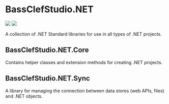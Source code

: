 # BassClefStudio.NET
![](https://github.com/bassclefstudio/BassClefStudio.NET/workflows/.NET%20Core%20Build,%20Test,%20and%20Pack/badge.svg)
![](https://github.com/bassclefstudio/BassClefStudio.NET/workflows/.NET%20Core%20Build%20and%20Test/badge.svg)

A collection of .NET Standard libraries for use in all types of .NET projects.
## BassClefStudio.NET.Core
Contains helper classes and extension methods for creating .NET projects.
## BassClefStudio.NET.Sync
A library for managing the connection between data stores (web APIs, files) and .NET objects.
